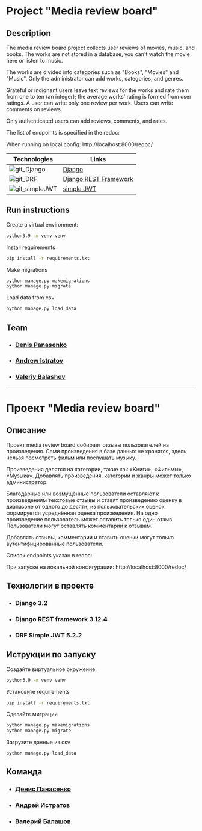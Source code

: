 # Project "Media review board"
## Description
The media review board project collects user reviews of movies, music, and books.
The works are not stored in a database, you can't watch the movie here
or listen to music.


The works are divided into categories such as "Books", "Movies" and "Music".
Only the administrator can add works, categories, and genres.

Grateful or indignant users leave text reviews for the works and rate them from one to ten (an integer); the average works' rating is formed from user ratings.
A user can write only one review per work.
Users can write comments on reviews.

Only authenticated users can add reviews, comments, and rates.

The list of endpoints is specified in the redoc:

When running on local config:
http://localhost:8000/redoc/

| Technologies | Links |
| ---- | ---- |
| ![git_Django](https://github.com/pandenic/Foodgram_project/assets/114985447/87a6dd6e-127f-47e7-bbd4-a6c28fcddf76) | [Django](https://www.djangoproject.com/) |
| ![git_DRF](https://github.com/pandenic/Foodgram_project/assets/114985447/cda2c749-4c32-4857-b38a-ba37e4ec08a5) | [Django REST Framework](https://www.django-rest-framework.org/) |
| ![git_simpleJWT](https://github.com/pandenic/Media_review_board/assets/114985447/01acc50e-04ef-4bc1-b217-ddb5826dcc7e) | [simple JWT](https://github.com/jazzband/djangorestframework-simplejwt) |

## Run instructions

Create a virtual environment:
```bash
python3.9 -m venv venv
```

Install requirements
```bash
pip install -r requirements.txt
```

Make migrations
```bash
python manage.py makemigrations
python manage.py migrate
```
Load data from csv
```bash
python manage.py load_data
```

## Team

- ### [Denis Panasenko](https://github.com/pandenic/)
- ### [Andrew Istratov](https://github.com/AI-Stratov/)
- ### [Valeriy Balashov](https://github.com/elValeron/)

---

# Проект "Media review board"
## Описание
Проект media review board собирает отзывы пользователей на произведения. 
Сами произведения в базе данных не хранятся, здесь нельзя посмотреть фильм 
или послушать музыку.


Произведения делятся на категории, такие как «Книги», «Фильмы», 
«Музыка».
Добавлять произведения, категории и жанры может только администратор.

Благодарные или возмущённые пользователи оставляют к произведениям 
текстовые отзывы и ставят произведению оценку в диапазоне от одного 
до десяти; из пользовательских оценок формируется 
усреднённая оценка произведения. 
На одно произведение пользователь может оставить только один отзыв.
Пользователи могут оставлять комментарии к отзывам.

Добавлять отзывы, комментарии и ставить оценки могут только аутентифицированные пользователи.

Список endpoints указан в redoc: 

При запуске на локальной конфигурации:
http://localhost:8000/redoc/

## Технологии в проекте

- ### Django 3.2
- ### Django REST framework 3.12.4
- ### DRF Simple JWT 5.2.2

## Иструкции по запуску

Создайте виртуальное окружение:
```bash
python3.9 -m venv venv
```

Установите requirements
```bash
pip install -r requirements.txt
```

Сделайте миграции
```bash
python manage.py makemigrations
python manage.py migrate
```
Загрузите данные из csv
```bash
python manage.py load_data
```

## Команда

- ### [Денис Панасенко](https://github.com/pandenic/)
- ### [Андрей Истратов](https://github.com/AI-Stratov/)
- ### [Валерий Балашов](https://github.com/elValeron/)
